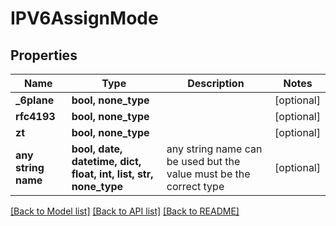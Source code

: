 # IPV6AssignMode


## Properties
Name | Type | Description | Notes
------------ | ------------- | ------------- | -------------
**_6plane** | **bool, none_type** |  | [optional] 
**rfc4193** | **bool, none_type** |  | [optional] 
**zt** | **bool, none_type** |  | [optional] 
**any string name** | **bool, date, datetime, dict, float, int, list, str, none_type** | any string name can be used but the value must be the correct type | [optional]

[[Back to Model list]](../README.md#documentation-for-models) [[Back to API list]](../README.md#documentation-for-api-endpoints) [[Back to README]](../README.md)



